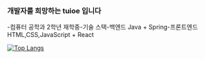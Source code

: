 ### 개발자를 희망하는 tuioe 입니다 


-컴퓨터 공학과 2학년 재학중-기술 스택-백엔드      Java + Spring-프론트엔드  HTML,CSS,JavaScript + React

[![Top Langs](https://github-readme-stats.vercel.app/api/top-langs/?username=tuioe5679&layout=compact)](https://github.com/tuioe5679/github-readme-stats)






